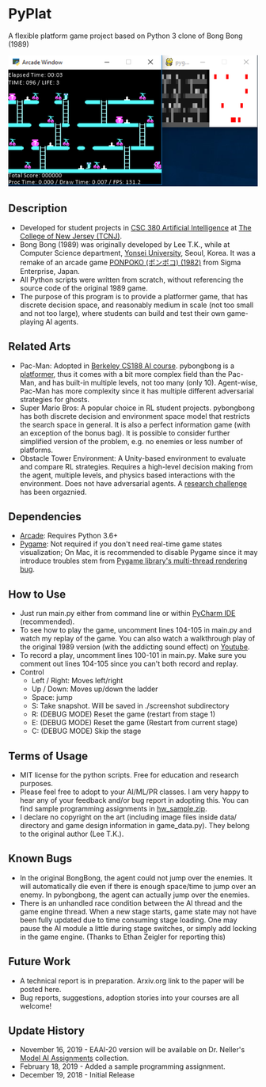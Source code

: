 # PyPlat
A flexible platform game project based on Python 3 clone of Bong Bong (1989)

![pybongbong](banner.png "pybongbong")

## Description
* Developed for student projects in [CSC 380 Artificial Intelligence](https://computerscience.tcnj.edu/about-the-department/courses-offered/csc-380-artificial-intelligence/) at [The College of New Jersey (TCNJ)](https://tcnj.pages.tcnj.edu/).
* Bong Bong (1989) was originally developed by Lee T.K., while at Computer Science department, [Yonsei University](https://www.yonsei.ac.kr), Seoul, Korea. It was a remake of an arcade game [PONPOKO (ポンポコ) (1982)](https://en.wikipedia.org/wiki/Ponpoko) from Sigma Enterprise, Japan.
* All Python scripts were written from scratch, without referencing the source code of the original 1989 game.
* The purpose of this program is to provide a platformer game, that has discrete decision space, and reasonably medium in scale (not too small and not too large), where students can build and test their own game-playing AI agents.

## Related Arts
* Pac-Man: Adopted in [Berkeley CS188 AI course](http://ai.berkeley.edu). pybongbong is a [platformer](https://en.wikipedia.org/wiki/Platform_game), thus it comes with a bit more complex field than the Pac-Man, and has built-in multiple levels, not too many (only 10). Agent-wise, Pac-Man has more complexity since it has multiple different adversarial strategies for ghosts.
* Super Mario Bros: A popular choice in RL student projects. pybongbong has both discrete decision and environment space model that restricts the search space in general. It is also a perfect information game (with an exception of the bonus bag). It is possible to consider further simplified version of the problem, e.g. no enemies or less number of platforms.
* Obstacle Tower Environment: A Unity-based environment to evaluate and compare RL strategies. Requires a high-level decision making from the agent, multiple levels, and physics based interactions with the environment. Does not have adversarial agents. A [research challenge](https://www.aicrowd.com/challenges/unity-obstacle-tower-challenge) has been orgaznied.

## Dependencies
* [Arcade](http://arcade.academy): Requires Python 3.6+
* [Pygame](https://www.pygame.org): Not required if you don't need real-time game states visualization; On Mac, it is recommended to disable Pygame since it may introduce troubles stem from [Pygame library's multi-thread rendering bug](https://github.com/deepmind/pysc2/issues/2).

## How to Use
* Just run main.py either from command line or within [PyCharm IDE](https://www.jetbrains.com/pycharm/) (recommended).
* To see how to play the game, uncomment lines 104-105 in main.py and watch my replay of the game. You can also watch a walkthrough play of the original 1989 version (with the addicting sound effect) on [Youtube](https://www.youtube.com/watch?v=OAzhfe4VBBc).
* To record a play, uncomment lines 100-101 in main.py. Make sure you comment out lines 104-105 since you can't both record and replay.
* Control
  * Left / Right: Moves left/right
  * Up / Down: Moves up/down the ladder
  * Space: jump
  * S: Take snapshot. Will be saved in ./screenshot subdirectory
  * R: (DEBUG MODE) Reset the game (restart from stage 1)
  * E: (DEBUG MODE) Reset the game (Restart from current stage)
  * C: (DEBUG MODE) Skip the stage

## Terms of Usage
* MIT license for the python scripts. Free for education and research purposes.
* Please feel free to adopt to your AI/ML/PR classes. I am very happy to hear any of your feedback and/or bug report in adopting this. You can find sample programming assignments in [hw_sample.zip](https://github.com/yoonsejong/pybongbong/blob/master/hw_sample.zip).
* I declare no copyright on the art (including image files inside data/ directory and game design information in game_data.py). They belong to the original author (Lee T.K.).

## Known Bugs
* In the original BongBong, the agent could not jump over the enemies. It will automatically die even if there is enough space/time to jump over an enemy. In pybongbong, the agent can actually jump over the enemies.
* There is an unhandled race condition between the AI thread and the game engine thread. When a new stage starts, game state may not have been fully updated due to time consuming stage loading. One may pause the AI module a little during stage switches, or simply add locking in the game engine. (Thanks to Ethan Zeigler for reporting this)

## Future Work
* A technical report is in preparation. Arxiv.org link to the paper will be posted here.
* Bug reports, suggestions, adoption stories into your courses are all welcome!

## Update History
* November 16, 2019 - EAAI-20 version will be available on Dr. Neller's [Model AI Assignments](http://modelai.gettysburg.edu/) collection.
* February 18, 2019 - Added a sample programming assignment.
* December 19, 2018 - Initial Release
